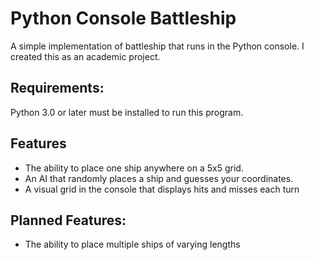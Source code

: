 # Python Console Battleship
A simple implementation of battleship that runs in the Python console. I created this as an academic project.

## Requirements:
Python 3.0 or later must be installed to run this program.

## Features
- The ability to place one ship anywhere on a 5x5 grid.
- An AI that randomly places a ship and guesses your coordinates.
- A visual grid in the console that displays hits and misses each turn

## Planned Features:
- The ability to place multiple ships of varying lengths